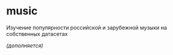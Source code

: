 # music
Изучение популярности российской и зарубежной музыки на собственных датасетах

_(дополняется)_
